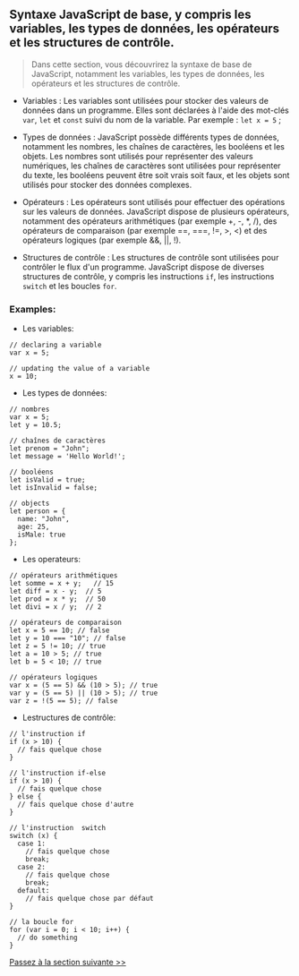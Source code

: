 ## Syntaxe JavaScript de base, y compris les variables, les types de données, les opérateurs et les structures de contrôle.

> Dans cette section, vous découvrirez la syntaxe de base de JavaScript, notamment les variables, les types de données, les opérateurs et les structures de contrôle.

- Variables : Les variables sont utilisées pour stocker des valeurs de données dans un programme. Elles sont déclarées à l'aide des mot-clés `var`, `let` et `const` suivi du nom de la variable. Par exemple : `let x = 5` ;

- Types de données : JavaScript possède différents types de données, notamment les nombres, les chaînes de caractères, les booléens et les objets. Les nombres sont utilisés pour représenter des valeurs numériques, les chaînes de caractères sont utilisées pour représenter du texte, les booléens peuvent être soit vrais soit faux, et les objets sont utilisés pour stocker des données complexes.

- Opérateurs : Les opérateurs sont utilisés pour effectuer des opérations sur les valeurs de données. JavaScript dispose de plusieurs opérateurs, notamment des opérateurs arithmétiques (par exemple +, -, *, /), des opérateurs de comparaison (par exemple ==, ===, !=, >, <) et des opérateurs logiques (par exemple &&, ||, !).

- Structures de contrôle : Les structures de contrôle sont utilisées pour contrôler le flux d'un programme. JavaScript dispose de diverses structures de contrôle, y compris les instructions `if`, les instructions `switch` et les boucles `for`.

### Examples:

- Les variables:

```
// declaring a variable
var x = 5;

// updating the value of a variable
x = 10;
```

- Les types de données:

```
// nombres
var x = 5;
let y = 10.5;

// chaînes de caractères
let prenom = "John";
let message = 'Hello World!';

// booléens
let isValid = true;
let isInvalid = false;

// objects
let person = {
  name: "John",
  age: 25,
  isMale: true
};
```

- Les operateurs:

```
// opérateurs arithmétiques
let somme = x + y;   // 15
let diff = x - y;  // 5
let prod = x * y;  // 50
let divi = x / y;  // 2

// opérateurs de comparaison
let x = 5 == 10; // false
let y = 10 === "10"; // false
let z = 5 != 10; // true
let a = 10 > 5; // true
let b = 5 < 10; // true

// opérateurs logiques
var x = (5 == 5) && (10 > 5); // true
var y = (5 == 5) || (10 > 5); // true
var z = !(5 == 5); // false
```

- Lestructures de contrôle:

```
// l'instruction if
if (x > 10) {
  // fais quelque chose
}

// l'instruction if-else
if (x > 10) {
  // fais quelque chose
} else {
  // fais quelque chose d'autre
}

// l'instruction  switch
switch (x) {
  case 1:
    // fais quelque chose
    break;
  case 2:
    // fais quelque chose
    break;
  default:
    // fais quelque chose par défaut
}

// la boucle for
for (var i = 0; i < 10; i++) {
  // do something
}
```

[Passez à la section suivante >>]()